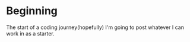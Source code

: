 # Beginning
The start of a coding journey(hopefully)
I'm going to post whatever I can work in as a starter.
